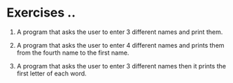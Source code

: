 # Exercises ..

1. A program that asks the user to enter 3 different names and print them.

2. A program that asks the user to enter 4 different names and prints them from the fourth name to the first name.

3. A program that asks the user to enter 3 different names then it prints the first letter of each word.
